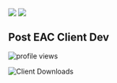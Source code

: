 <img align="center" src="https://github-readme-stats.vercel.app/api?username=U2Clozer&show_icons=true&theme=radical" />
<img align="center" src="https://github-readme-stats.vercel.app/api/top-langs?username=U2Clozer&show_icons=true&theme=radical" />

## Post EAC Client Dev

<p align="left"> <img src="https://komarev.com/ghpvc/?username=U2Clozer&label=Profile%20views&color=fe428e&style=for-the-badge" alt="profile views" /> </p>
<p align="left"> <img src="https://img.shields.io/github/downloads/U2Clozer/FumoClient/total?color=fe428e&label=Fumo%20Client%20Downloads&style=for-the-badge" alt="Client Downloads" /> </p>
